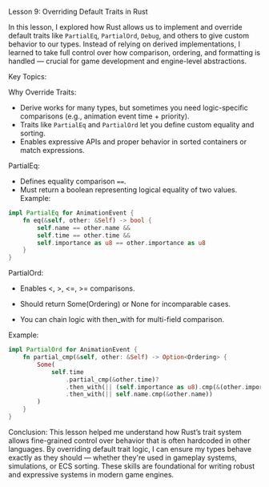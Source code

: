 Lesson 9: Overriding Default Traits in Rust

In this lesson, I explored how Rust allows us to implement and override default traits like `PartialEq`, `PartialOrd`, `Debug`, and others to give custom behavior to our types. Instead of relying on derived implementations, I learned to take full control over how comparison, ordering, and formatting is handled — crucial for game development and engine-level abstractions.

Key Topics:

Why Override Traits:
- Derive works for many types, but sometimes you need logic-specific comparisons (e.g., animation event time + priority).
- Traits like `PartialEq` and `PartialOrd` let you define custom equality and sorting.
- Enables expressive APIs and proper behavior in sorted containers or match expressions.

PartialEq:
- Defines equality comparison `==`.
- Must return a boolean representing logical equality of two values.
Example:
```rust
impl PartialEq for AnimationEvent {
    fn eq(&self, other: &Self) -> bool {
        self.name == other.name &&
        self.time == other.time &&
        self.importance as u8 == other.importance as u8
    }
}
```

PartialOrd:

- Enables <, >, <=, >= comparisons.

- Should return Some(Ordering) or None for incomparable cases.

- You can chain logic with then_with for multi-field comparison.

Example:

```rust 
impl PartialOrd for AnimationEvent {
    fn partial_cmp(&self, other: &Self) -> Option<Ordering> {
        Some(
            self.time
                .partial_cmp(&other.time)?
                .then_with(|| (self.importance as u8).cmp(&(other.importance as u8)))
                .then_with(|| self.name.cmp(&other.name))
        )
    }
}
```

Conclusion:
This lesson helped me understand how Rust’s trait system allows fine-grained control over behavior that is often hardcoded in other languages. By overriding default trait logic, I can ensure my types behave exactly as they should — whether they're used in gameplay systems, simulations, or ECS sorting. These skills are foundational for writing robust and expressive systems in modern game engines.